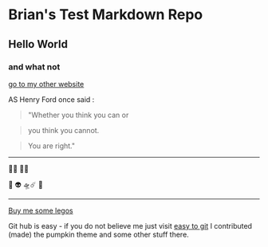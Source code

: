# Brian's Test Markdown Repo

## Hello World 

### and what not


[go to  my other website](https://www.brianloveless.com)



AS Henry Ford once said :

>"Whether you think you can or 

> you think you cannot.

> You are right."


******

👨‍💻 👩‍💻 

🚀 ​👽​ ​🛸​☄️​ 🖖

------

[Buy me some legos](https://brianlovega.github.io/LegoRules/)


Git hub is easy - if you do not believe me just visit [easy to git](http://www.easytogit.com/) I contributed (made) the pumpkin theme and some other stuff there. 

